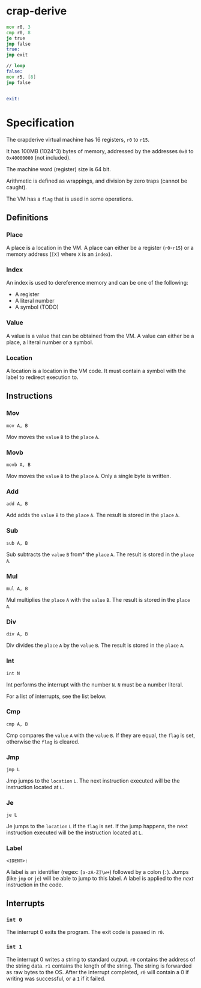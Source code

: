# crap-derive

```asm
mov r0, 3
cmp r0, 8
je true
jmp false
true:
jmp exit

// loop
false:
mov r5, [8]
jmp false


exit:
```

# Specification

The crapderive virtual machine has 16 registers, `r0` to `r15`.

It has 100MB (1024^3) bytes of memory, addressed by the addresses `0x0` to `0x40000000` (not included).

The machine word (register) size is 64 bit.

Arithmetic is defined as wrappings, and division by zero traps (cannot be caught).

The VM has a `flag` that is used in some operations.

## Definitions

### Place

A place is a location in the VM. A place can either be a register (`r0`-`r15`)
or a memory address (`[X]` where `X` is an `index`).

### Index

An index is used to dereference memory and can be one of the following:

* A register
* A literal number
* A symbol (TODO)

### Value

A value is a value that can be obtained from the VM. A value can either be a place, a literal number or a symbol.

### Location

A location is a location in the VM code. It must contain a symbol with the label to redirect execution to.

## Instructions

### Mov

`mov A, B`

Mov moves the `value` `B` to the `place` `A`.

### Movb

`movb A, B`

Mov moves the `value` `B` to the `place` `A`. Only a single byte is written.

### Add

`add A, B`

Add adds the `value` `B` to the `place` `A`.
The result is stored in the `place` `A`.

### Sub

`sub A, B`

Sub subtracts the `value` `B` from* the `place` `A`.
The result is stored in the `place` `A`.

### Mul

`mul A, B`

Mul multiplies the `place` `A` with the `value` `B`.
The result is stored in the `place` `A`.

### Div

`div A, B`

Div divides the `place` `A` by the `value` `B`.
The result is stored in the `place` `A`.

### Int

`int N`

Int performs the interrupt with the number `N`. `N` must be a number literal.

For a list of interrupts, see the list below.

### Cmp

`cmp A, B`

Cmp compares the `value` `A` with the `value` `B`.
If they are equal, the `flag` is set, otherwise the `flag` is cleared.

### Jmp

`jmp L`

Jmp jumps to the `location` `L`. The next instruction executed will be the instruction located at `L`.

### Je

`je L`

Je jumps to the `location` `L` if the `flag` is set. If the jump happens,
the next instruction executed will be the instruction located at `L`.

### Label
`<IDENT>:`

A label is an identifier (regex: `[a-zA-Z]\w+`) followed by a colon (`:`). Jumps (like `jmp` or `je`) will be able
to jump to this label. A label is applied to the *next* instruction in the code.

## Interrupts

### `int 0`

The interrupt 0 exits the program. The exit code is passed in `r0`.

### `int 1`

The interrupt 0 writes a string to standard output. `r0` contains the address of the string data.
`r1` contains the length of the string. The string is forwarded as raw bytes to the OS.
After the interrupt completed, `r0` will contain a 0 if writing was successful, or a `1` if it failed.